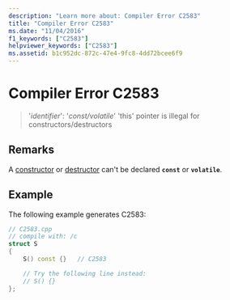 ```yaml
---
description: "Learn more about: Compiler Error C2583"
title: "Compiler Error C2583"
ms.date: "11/04/2016"
f1_keywords: ["C2583"]
helpviewer_keywords: ["C2583"]
ms.assetid: b1c952dc-872c-47e4-9fc8-4dd72bcee6f9
---
```

# Compiler Error C2583

> '*identifier*': '*const/volatile*' 'this' pointer is illegal for constructors/destructors

## Remarks

A [constructor](../../cpp/constructors-cpp.md) or [destructor](../../cpp/destructors-cpp.md) can't be declared **`const`** or **`volatile`**.

## Example

The following example generates C2583:

```cpp
// C2583.cpp
// compile with: /c
struct S
{
    S() const {}   // C2583

    // Try the following line instead:
    // S() {}
};
```
